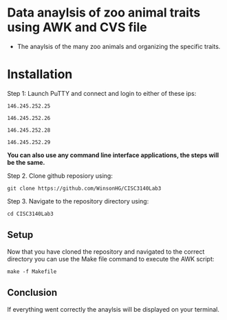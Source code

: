 # Data anaylsis of zoo animal traits using AWK and CVS file

* The anaylsis of the many zoo animals and organizing the specific traits.

# Installation

Step 1: Launch PuTTY and connect and login to either of these ips:

`146.245.252.25`

`146.245.252.26`

`146.245.252.28`

`146.245.252.29`

**You can also use any command line interface applications, the steps will be the same.**

Step 2. Clone github reposiory using:

`git clone https://github.com/WinsonHG/CISC3140Lab3`

Step 3. Navigate to the repository directory using:

`cd CISC3140Lab3`

## Setup

Now that you have cloned the repository and navigated to the correct directory you can use the Make file command to execute the AWK script:

`make -f Makefile`

## Conclusion

If everything went correctly the anaylsis will be displayed on your terminal.
